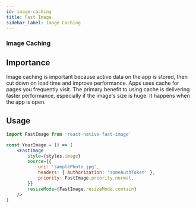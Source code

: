```yaml
---
id: image-caching
title: Fast Image
sidebar_label: Image Caching
---
```


### Image Caching

## Importance
Image caching is important because active data on the app is stored, then cut down on load time and improve performance. Apps uses cache for pages you frequently visit. The primary benefit to using cache is delivering faster performance, especially if the image's size is huge. It happens when the app is open.


## Usage

```jsx
import FastImage from 'react-native-fast-image'

const YourImage = () => (
    <FastImage
        style={styles.image}
        source={{
            uri: 'samplePhoto.jpg',
            headers: { Authorization: 'someAuthToken' },
            priority: FastImage.priority.normal,
        }}
        resizeMode={FastImage.resizeMode.contain}
    />
)
  ```

 
  